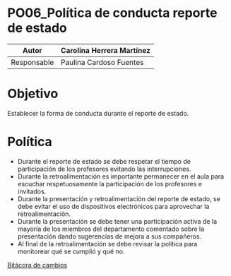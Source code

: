 # PO06_Política de conducta reporte de estado

| Autor | Carolina Herrera Martínez |
| --- | --- |
| Responsable | Paulina Cardoso Fuentes |

# Objetivo

Establecer la forma de conducta durante el reporte de estado.

# Política

- Durante el reporte de estado se debe respetar el tiempo de participación de los profesores evitando las interrupciones.
- Durante la retroalimentación es importante permanecer en el aula para escuchar respetuosamente la participación de los profesores e invitados.
- Durante la presentación y retroalimentación del reporte de estado, se debe evitar el uso de dispositivos electrónicos para aprovechar la retroalimentación.
- Durante la presentación se debe tener una participación activa de la mayoría de los miembros del departamento comentado sobre la presentación dando sugerencias de mejora a sus compañeros.
- Al final de la retroalimentación se debe revisar la política para monitorear qué se cumplió y qué no.

[Bitácora de cambios](PO06_Poli%CC%81tica%20de%20conducta%20reporte%20de%20estado%20cd95678820744c3bbbec95bb23869f93/Bita%CC%81cora%20de%20cambios%2075de10fd361d405191fee2f62c780afb.csv)